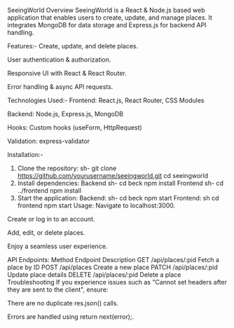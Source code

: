 SeeingWorld 
Overview
SeeingWorld is a React & Node.js based web application that enables users to create, update, and manage places. It integrates MongoDB for data storage and Express.js for backend API handling.

Features:-
Create, update, and delete places.

User authentication & authorization.

Responsive UI with React & React Router.

Error handling & async API requests.

Technologies Used:-
Frontend: React.js, React Router, CSS Modules

Backend: Node.js, Express.js, MongoDB

Hooks: Custom hooks (useForm, HttpRequest)

Validation: express-validator

Installation:-
1. Clone the repository:
  sh-
    git clone https://github.com/yourusername/seeingworld.git
   cd seeingworld
2. Install dependencies:
Backend
  sh-
    cd beck
    npm install
Frontend
  sh-
    cd ../frontend
    npm install
3. Start the application:
Backend:
  sh-
   cd beck
   npm start
Frontend:
   sh
    cd frontend
    npm start
Usage:
Navigate to localhost:3000.

Create or log in to an account.

Add, edit, or delete places.

Enjoy a seamless user experience.

API Endpoints:
Method	Endpoint	Description
GET	/api/places/:pid	Fetch a place by ID
POST	/api/places	Create a new place
PATCH	/api/places/:pid	Update place details
DELETE	/api/places/:pid	Delete a place
Troubleshooting
If you experience issues such as "Cannot set headers after they are sent to the client", ensure:

There are no duplicate res.json() calls.

Errors are handled using return next(error);.
